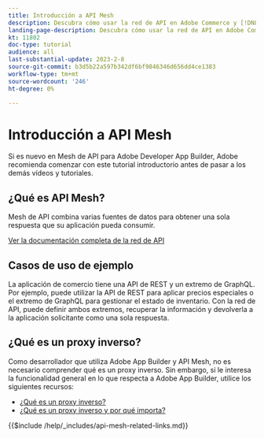 ```yaml
---
title: Introducción a API Mesh
description: Descubra cómo usar la red de API en Adobe Commerce y [!DNL Adobe App Builder]. Obtenga información sobre la instalación de Adobe App Builder, el trabajo con proyectos, la creación de un proxy inverso de graphql y mucho más.
landing-page-description: Descubra cómo usar la red de API en Adobe Commerce y [!DNL Adobe App Builder]. Obtenga más información sobre la instalación de Adobe IO, el trabajo con proyectos, la creación de un proxy inverso de graphql y mucho más.
kt: 11802
doc-type: tutorial
audience: all
last-substantial-update: 2023-2-8
source-git-commit: b3d5b22a597b342df6bf9846346d656dd4ce1383
workflow-type: tm+mt
source-wordcount: '246'
ht-degree: 0%

---
```


# Introducción a API Mesh

Si es nuevo en Mesh de API para Adobe Developer App Builder, Adobe recomienda comenzar con este tutorial introductorio antes de pasar a los demás vídeos y tutoriales.

## ¿Qué es API Mesh?

Mesh de API combina varias fuentes de datos para obtener una sola respuesta que su aplicación pueda consumir.

[Ver la documentación completa de la red de API](https://developer.adobe.com/graphql-mesh-gateway/gateway/overview/)

## Casos de uso de ejemplo

La aplicación de comercio tiene una API de REST y un extremo de GraphQL. Por ejemplo, puede utilizar la API de REST para aplicar precios especiales o el extremo de GraphQL para gestionar el estado de inventario. Con la red de API, puede definir ambos extremos, recuperar la información y devolverla a la aplicación solicitante como una sola respuesta.

## ¿Qué es un proxy inverso?

Como desarrollador que utiliza Adobe App Builder y API Mesh, no es necesario comprender qué es un proxy inverso. Sin embargo, si le interesa la funcionalidad general en lo que respecta a Adobe App Builder, utilice los siguientes recursos:

* [¿Qué es un proxy inverso?](https://www.imperva.com/learn/performance/reverse-proxy/)
* [¿Qué es un proxy inverso y por qué importa?](https://blog.hubspot.com/website/reverse-proxy)

{{$include /help/_includes/api-mesh-related-links.md}}
